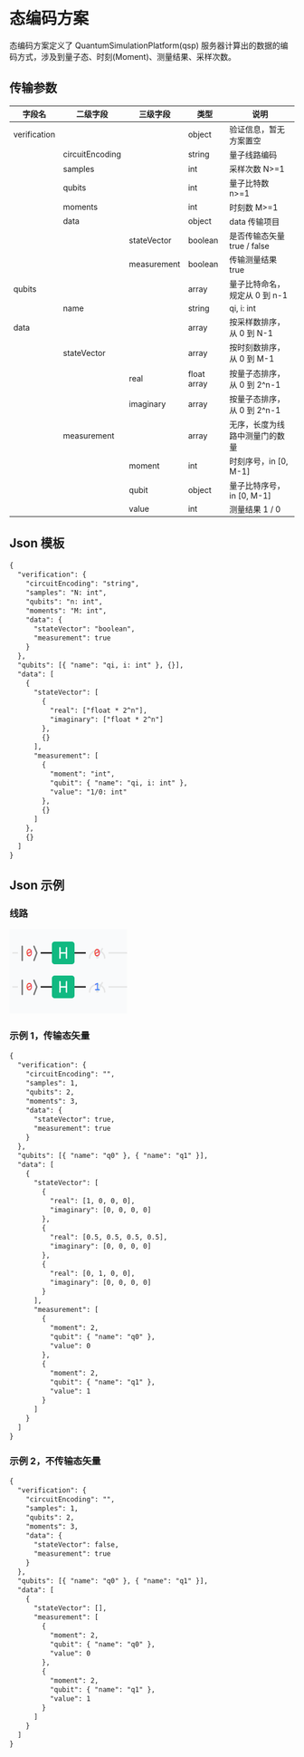 # 态编码方案

态编码方案定义了 QuantumSimulationPlatform(qsp) 服务器计算出的数据的编码方式，涉及到量子态、时刻(Moment)、测量结果、采样次数。

## 传输参数

| 字段名       | 二级字段        | 三级字段    | 类型        | 说明                           |
| ------------ | --------------- | ----------- | ----------- | ------------------------------ |
| verification |                 |             | object      | 验证信息，暂无方案置空         |
|              | circuitEncoding |             | string      | 量子线路编码                   |
|              | samples         |             | int         | 采样次数 N>=1                  |
|              | qubits          |             | int         | 量子比特数 n>=1                |
|              | moments         |             | int         | 时刻数 M>=1                    |
|              | data            |             | object      | data 传输项目                  |
|              |                 | stateVector | boolean     | 是否传输态矢量 true / false    |
|              |                 | measurement | boolean     | 传输测量结果 true              |
| qubits       |                 |             | array       | 量子比特命名，规定从 0 到 n-1  |
|              | name            |             | string      | qi, i: int                     |
| data         |                 |             | array       | 按采样数排序，从 0 到 N-1      |
|              | stateVector     |             | array       | 按时刻数排序，从 0 到 M-1      |
|              |                 | real        | float array | 按量子态排序，从 0 到 2^n-1    |
|              |                 | imaginary   | array       | 按量子态排序，从 0 到 2^n-1    |
|              | measurement     |             | array       | 无序，长度为线路中测量门的数量 |
|              |                 | moment      | int         | 时刻序号，in [0, M-1]          |
|              |                 | qubit       | object      | 量子比特序号，in [0, M-1]      |
|              |                 | value       | int         | 测量结果 1 / 0                 |

## Json 模板

```
{
  "verification": {
    "circuitEncoding": "string",
    "samples": "N: int",
    "qubits": "n: int",
    "moments": "M: int",
    "data": {
      "stateVector": "boolean",
      "measurement": true
    }
  },
  "qubits": [{ "name": "qi, i: int" }, {}],
  "data": [
    {
      "stateVector": [
        {
          "real": ["float * 2^n"],
          "imaginary": ["float * 2^n"]
        },
        {}
      ],
      "measurement": [
        {
          "moment": "int",
          "qubit": { "name": "qi, i: int" },
          "value": "1/0: int"
        },
        {}
      ]
    },
    {}
  ]
}
```

## Json 示例

### 线路

![](../docs/img/state_example.jpg)

### 示例 1，传输态矢量

```
{
  "verification": {
    "circuitEncoding": "",
    "samples": 1,
    "qubits": 2,
    "moments": 3,
    "data": {
      "stateVector": true,
      "measurement": true
    }
  },
  "qubits": [{ "name": "q0" }, { "name": "q1" }],
  "data": [
    {
      "stateVector": [
        {
          "real": [1, 0, 0, 0],
          "imaginary": [0, 0, 0, 0]
        },
        {
          "real": [0.5, 0.5, 0.5, 0.5],
          "imaginary": [0, 0, 0, 0]
        },
        {
          "real": [0, 1, 0, 0],
          "imaginary": [0, 0, 0, 0]
        }
      ],
      "measurement": [
        {
          "moment": 2,
          "qubit": { "name": "q0" },
          "value": 0
        },
        {
          "moment": 2,
          "qubit": { "name": "q1" },
          "value": 1
        }
      ]
    }
  ]
}
```

### 示例 2，不传输态矢量

```
{
  "verification": {
    "circuitEncoding": "",
    "samples": 1,
    "qubits": 2,
    "moments": 3,
    "data": {
      "stateVector": false,
      "measurement": true
    }
  },
  "qubits": [{ "name": "q0" }, { "name": "q1" }],
  "data": [
    {
      "stateVector": [],
      "measurement": [
        {
          "moment": 2,
          "qubit": { "name": "q0" },
          "value": 0
        },
        {
          "moment": 2,
          "qubit": { "name": "q1" },
          "value": 1
        }
      ]
    }
  ]
}
```
